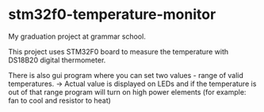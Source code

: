 stm32f0-temperature-monitor
===========================

My graduation project at grammar school.

This project uses STM32F0 board to measure the temperature with DS18B20 digital thermometer.

There is also gui program where you can set two values - range of valid temperatures.
-> Actual value is displayed on LEDs and if the temperature is out of that range program 
will turn on high power elements (for example: fan to cool and resistor to heat)
